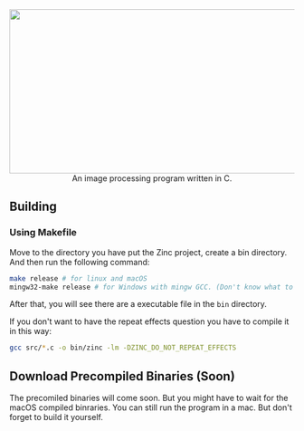 <div align = center>
<image src="https://raw.githubusercontent.com/MubinMuhammad/Zinc/master/logo.png" width=540 height=290>
<br>
An image processing program written in C.
</div>

## Building
### Using Makefile


Move to the directory you have put the Zinc project, create a bin directory. And then run the following command:

``` bash
make release # for linux and macOS
mingw32-make release # for Windows with mingw GCC. (Don't know what to do with Visual Studio)
```
After that, you will see there are a executable file in the ```bin``` directory.

If you don't want to have the repeat effects question you have to compile it in this way:
``` bash
gcc src/*.c -o bin/zinc -lm -DZINC_DO_NOT_REPEAT_EFFECTS
```


## Download Precompiled Binaries (Soon)
The precomiled binaries will come soon. But you might have to wait for the macOS compiled binraries.
You can still run the program in a mac. But don't forget to build it yourself.
